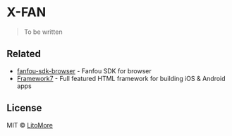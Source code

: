 # X-FAN

> To be written

## Related

- [fanfou-sdk-browser](https://github.com/LitoMore/fanfou-sdk-browser) - Fanfou SDK for browser
- [Framework7](https://github.com/framework7io/framework7) - Full featured HTML framework for building iOS & Android apps

## License

MIT © [LitoMore](https://github.com/LitoMore)
